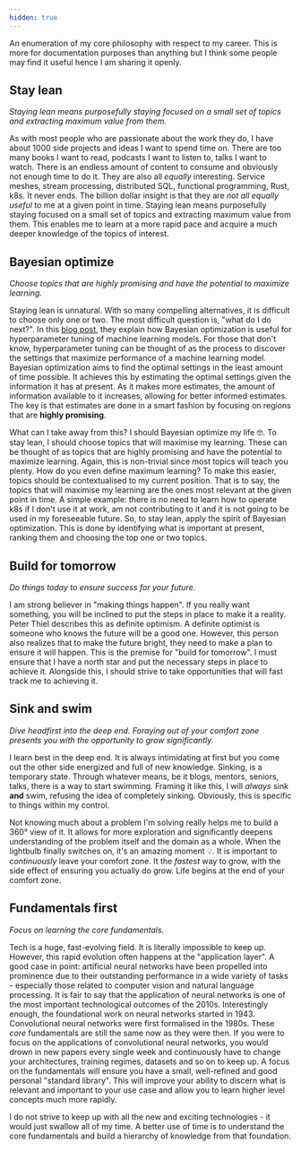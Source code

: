 ```yaml
---
hidden: true
---
```


An enumeration of my core philosophy with respect to my career. This is more for documentation purposes than anything but I think some people may find it useful hence I am sharing it openly.

## Stay lean

*Staying lean means purposefully staying focused on a small set of topics and extracting maximum value from them.*

As with most people who are passionate about the work they do, I have about 1000 side projects and ideas I want to spend time on. There are too many books I want to read, podcasts I want to listen to, talks I want to watch. There is an endless amount of content to consume and obviously not enough time to do it. They are also all *equally* interesting. Service meshes, stream processing, distributed SQL, functional programming, Rust, k8s. It never ends. The billion dollar insight is that they are *not all equally useful* to me at a given point in time. Staying lean means purposefully staying focused on a small set of topics and extracting maximum value from them. This enables me to learn at a more rapid pace and acquire a much deeper knowledge of the topics of interest.

## Bayesian optimize

*Choose topics that are highly promising and have the potential to maximize learning.*

Staying lean is unnatural. With so many compelling alternatives, it is difficult to choose only one or two. The most difficult question is, "what do I do next?". In this [blog post](https://distill.pub/2020/bayesian-optimization/), they explain how Bayesian optimization is useful for hyperparameter tuning of machine learning models. For those that don't know, hyperparameter tuning can be thought of as the process to discover the settings that maximize performance of a machine learning model. Bayesian optimization aims to find the optimal settings in the least amount of time possible. It achieves this by estimating the optimal settings given the information it has at present. As it makes more estimates, the amount of information available to it increases, allowing for better informed estimates. The key is that estimates are done in a smart fashion by focusing on regions that are **highly promising**.

What can I take away from this? I should Bayesian optimize my life 🤓. To stay lean, I should choose topics that will maximise my learning. These can be thought of as topics that are highly promising and have the potential to maximize learning. Again, this is non-trivial since most topics will teach you plenty. How do you even define maximum learning? To make this easier, topics should be contextualised to my current position. That is to say, the topics that will maximise my learning are the ones most relevant at the given point in time. A simple example: there is no need to learn how to operate k8s if I don't use it at work, am not contributing to it and it is not going to be used in my foreseeable future. So, to stay lean, apply the spirit of Bayesian optimization. This is done by identifying what is important at present, ranking them and choosing the top one or two topics.

## Build for tomorrow

*Do things today to ensure success for your future.*

I am strong believer in "making things happen". If you really want something, you will be inclined to put the steps in place to make it a reality. Peter Thiel describes this as definite optimism. A definite optimist is someone who knows the future will be a good one. However, this person also realizes that to make the future bright, they need to make a plan to ensure it will happen. This is the premise for "build for tomorrow". I must ensure that I have a north star and put the necessary steps in place to achieve it. Alongside this, I should strive to take opportunities that will fast track me to achieving it.

## Sink and swim

*Dive headfirst into the deep end. Foraying out of your comfort zone presents you with the opportunity to grow significantly.*

I learn best in the deep end. It is always intimidating at first but you come out the other side energized and full of new knowledge. Sinking, is a temporary state. Through whatever means, be it blogs, mentors, seniors, talks, there is a way to start swimming. Framing it like this, I will *always* sink **and** swim, refusing the idea of completely sinking. Obviously, this is specific to things within my control.

Not knowing much about a problem I'm solving really helps me to build a 360° view of it. It allows for more exploration and significantly deepens understanding of the problem itself and the domain as a whole. When the lightbulb finally switches on, it's an amazing moment 💡. It is important to *continuously* leave your comfort zone. It the *fastest* way to grow, with the side effect of ensuring you actually do grow. Life begins at the end of your comfort zone.

## Fundamentals first

*Focus on learning the core fundamentals.*

Tech is a huge, fast-evolving field. It is literally impossible to keep up. However, this rapid evolution often happens at the "application layer". A good case in point: artificial neural networks have been propelled into prominence due to their outstanding performance in a wide variety of tasks - especially those related to computer vision and natural language processing. It is fair to say that the application of neural networks is one of the most important technological outcomes of the 2010s. Interestingly enough, the foundational work on neural networks started in 1943. Convolutional neural networks were first formalised in the 1980s. These *core* fundamentals are still the same now as they were then. If you were to focus on the applications of convolutional neural networks, you would drown in new papers every single week and continuously have to change your architectures, training regimes, datasets and so on to keep up. A focus on the fundamentals will ensure you have a small, well-refined and good personal "standard library". This will improve your ability to discern what is relevant and important to your use case and allow you to learn higher level concepts much more rapidly.

I do not strive to keep up with all the new and exciting technologies - it would just swallow all of my time. A better use of time is to understand the core fundamentals and build a hierarchy of knowledge from that foundation.
